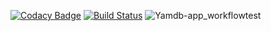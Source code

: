 [![Codacy Badge](https://api.codacy.com/project/badge/Grade/be2c7b20c1f54cd8beafaf3330dc4e59)](https://app.codacy.com/gh/aleksandrtikhonov/api_yamdb?utm_source=github.com&utm_medium=referral&utm_content=aleksandrtikhonov/api_yamdb&utm_campaign=Badge_Grade_Settings)
[![Build Status](https://travis-ci.com/aleksandrtikhonov/api_yamdb.svg?branch=master)](https://travis-ci.com/aleksandrtikhonov/api_yamdb)
![Yamdb-app_workflow](https://github.com/aleksandrtikhonov/yamdb_final/workflows/Yamdb-app_workflow/badge.svg)test
